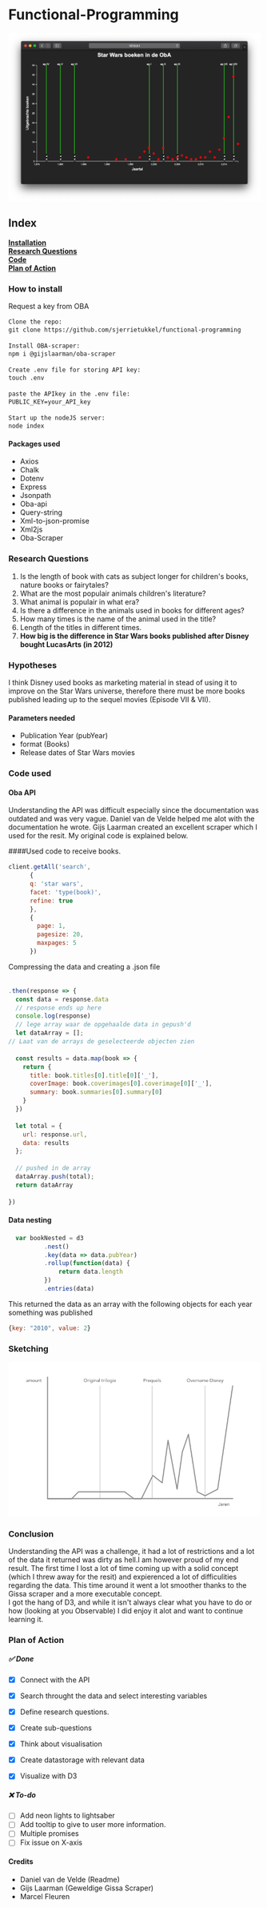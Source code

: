 # Functional-Programming
![Final Product](images/final_product.png)

## Index

**[Installation](#How-to-install)**<br>
**[Research Questions](#Research-questions)**<br>
**[Code](#code-used)**<br>
**[Plan of Action](#plan-of-action)**<br>


### How to install

Request a key from OBA

```
Clone the repo:
git clone https://github.com/sjerrietukkel/functional-programming

Install OBA-scraper:
npm i @gijslaarman/oba-scraper

Create .env file for storing API key:
touch .env

paste the APIkey in the .env file:
PUBLIC_KEY=your_API_key

Start up the nodeJS server:
node index
```

#### Packages used
* Axios
* Chalk
* Dotenv
* Express
* Jsonpath
* Oba-api
* Query-string
* Xml-to-json-promise
* Xml2js
* Oba-Scraper

### Research Questions

1. Is the length of book with cats as subject longer for children's books, nature books or fairytales?
2. What are the most populair animals children's literature?
3. What animal is populair in what era?
4. Is there a difference in the animals used in books for different ages?
5. How many times is the name of the animal used in the title?
6. Length of the titles in different times.
7. **How big is the difference in Star Wars books published after Disney bought LucasArts (in 2012)**



### Hypotheses
I think Disney used books as marketing material in stead of using it to improve on the Star Wars universe, therefore there must be more books published leading up to the sequel movies (Episode VII & VII). 

#### Parameters needed

* Publication Year (pubYear)
* format (Books)
* Release dates of Star Wars movies

### Code used

#### Oba API
Understanding the API was difficult especially since the documentation was outdated and was very vague. Daniel van de Velde helped me alot with the documentation he wrote. Gijs Laarman created an excellent scraper which I used for the resit. My original code is explained below. 



####Used code to receive books.
```js
client.getAll('search',
      {
      q: 'star wars',
      facet: 'type(book)',
      refine: true
      },
      {
        page: 1,
        pagesize: 20,
        maxpages: 5
      })
```      
Compressing the data and creating a .json file
```js

.then(response => {
  const data = response.data
  // response ends up here
  console.log(response)
  // lege array waar de opgehaalde data in gepush'd
  let dataArray = [];
// Laat van de arrays de geselecteerde objecten zien 
  
  const results = data.map(book => {
    return {
      title: book.titles[0].title[0]['_'],
      coverImage: book.coverimages[0].coverimage[0]['_'],
      summary: book.summaries[0].summary[0]
    }
  })

  let total = {
    url: response.url, 
    data: results
  };

  // pushed in de array
  dataArray.push(total);
  return dataArray
  
})
```

#### Data nesting 

```js
  var bookNested = d3
          .nest()
          .key(data => data.pubYear)
          .rollup(function(data) {
              return data.length
          })
          .entries(data) 
```
This returned the data as an array with the following objects for each year something was published
```js
{key: "2010", value: 2}
```
 
### Sketching
![sketch](images/sketch_d3.png)

### Conclusion 
Understanding the API was a challenge, it had a lot of restrictions and a lot of the data it returned was dirty as hell.I am however proud of my end result. The first time I lost a lot of time coming up with a solid concept (which I threw away for the resit) and expierenced a lot of difficulities regarding the data. This time around it went a lot smoother thanks to the Gissa scraper and a more executable concept. 
<br>
I got the hang of D3, and while it isn't always clear what you have to do or how (looking at you Observable) I did enjoy it alot and want to continue learning it. 

### Plan of Action

##### ✅ Done

- [x] Connect with the API
- [x] Search throught the data and select interesting variables
- [x] Define research questions.
- [x] Create sub-questions
- [x] Think about visualisation
- [x] Create datastorage with relevant data
- [x] Visualize with D3


##### ❌ To-do 
- [ ] Add neon lights to lightsaber
- [ ] Add tooltip to give to user more information.
- [ ] Multiple promises
- [ ] Fix issue on X-axis 

#### Credits
* Daniel van de Velde (Readme)
* Gijs Laarman (Geweldige Gissa Scraper)
* Marcel Fleuren